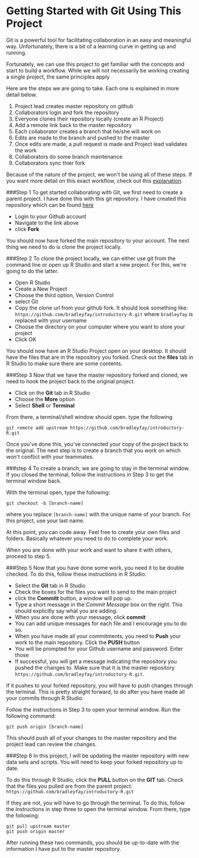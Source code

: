 Getting Started with Git Using This Project
===

Git is a powerful tool for facilitating collaboration in an easy and meaningful way. Unfortunately, there is a bit of a learning curve in getting up and running.

Fortunately, we can use this project to get familiar with the concepts and start to build a workflow. While we will not necessarily be working creating a single project, the same principles apply

Here are the steps we are going to take. Each one is explained in more detail below.

1. Project lead creates master repository on github
2. Collaborators login and fork the repository
3. Everyone clones their repository locally (create an R Project)
4. Add a remote link back to the master repository
5. Each collaborator creates a branch that he/she will work on
6. Edits are made to the branch and pushed to the master
7. Once edits are made, a pull request is made and Project lead validates the work
8. Collaborators do some branch maintenance
9. Collaborators sync thier fork

Because of the nature of the project, we won't be using all of these steps. If you want more detail on this exact workflow, check out this [explanation](http://blog.scottlowe.org/2015/01/27/using-fork-branch-git-workflow/).

###Step 1
To get started collaborating with Git, we first need to create a parent project. I have done this with this git repository. I have created this repository which can be found [here](https://github.com/bradleyfay/introductory-R)

* Login to your Github account
* Navigate to the link above
* click **Fork**

You should now have forked the main repository to your account. The next thing we need to do is clone the project locally.

###Step 2
To clone the project locally, we can either use git from the command line or open up R Studio and start a new project. For this, we're going to do the latter.

* Open R Studio
* Create a New Project
* Choose the third option, Version Control
* select Git
* Copy the clone url from your github fork. It should look something like: `https://github.com/bradleyfay/introductory-R.git` where `bradleyfay` is replaced with your username
* Choose the directory on your computer where you want to store your project
* Click OK

You should now have an R Studio Project open on your desktop. It should have the files that are in the repository you forked. Check out the **files** tab in R Studio to make sure there are some contents.

###Step 3
Now that we have the master repository forked and cloned, we need to hook the project back to the original project. 

* Click on the **Git** tab in R Studio
* Choose the **More** option
* Select **Shell** or **Terminal**

From there, a terminal/shell window should open. type the following
```
git remote add upstream https://github.com/bradleyfay/introductory-R.git
```

Once you've done this, you've connected your copy of the project back to the original. The next step is to create a branch that you work on which won't conflict with your teammates.

###step 4
To create a branch, we are going to stay in the terminal window. If you closed the terminal, follow the instructions in Step 3 to get the terminal window back.

With the terminal open, type the following:

```
git checkout -b [branch-name]
```

where you replace `[branch-name]` with the unique name of your branch. For this project, use your last name.

At this point, you can code away. Feel free to create your own files and folders. Basically whatever you need to do to complete your work.

When you are done with your work and want to share it with others, proceed to step 5.

###Step 5
Now that you have done some work, you need it to be double checked. To do this, follow these instructions in R Studio:

* Select the **Git** tab in R Studio
* Check the boxes for the files you want to send to the main project
* click the **Committ** button, a window will pop up.
* Type a short message in the *Commit Message* box on the right. This should explicitly say what you are adding.
* When you are done with your message, click **commit**
* You can add unique messages for each file and I encourage you to do so.
* When you have made all your commitments, you need to **Push** your work to the main repository. Click the **PUSH** button
* You will be prompted for your Github username and password. Enter those
* If successful, you will get a message indicating the repository you pushed the changes to. Make sure that it is the master repository `https://github.com/bradleyfay/introductory-R.git`.

If it pushes to your forked repository, you will have to push changes through the terminal. This is pretty straight forward, to do after you have made all your commits through R Studio.

Follow the instructions in Step 3 to open your terminal window. Run the following command: 
```
git push origin [branch-name]
```

This should push all of your changes to the master repository and the project lead can review the changes.

###Step 6
In this project, I will be updating the master repository with new data sets and scripts. You will need to keep your forked repository up to date. 

To do this through R Studio, click the **PULL** button on the **GIT** tab. Check that the files you pulled are from the parent project: `https://github.com/bradleyfay/introductory-R.git`

If they are not, you will have to go through the terminal. To do this, follow the instructions in step three to open the terminal window. From there, type the following: 
```
git pull upstream master
git push origin master
```

After running these two commands, you should be up-to-date with the information I have put to the master repository.